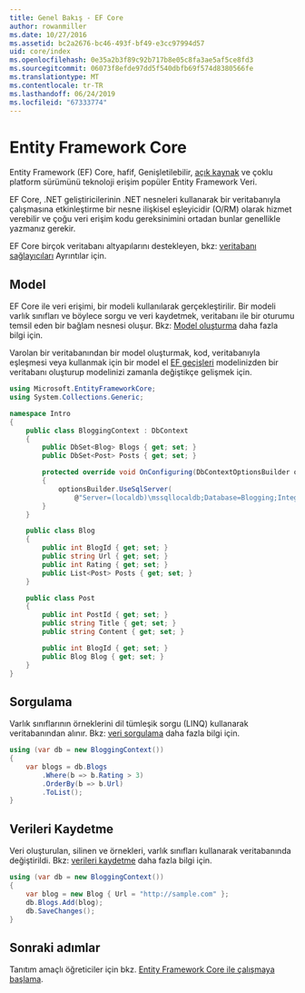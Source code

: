 ```yaml
---
title: Genel Bakış - EF Core
author: rowanmiller
ms.date: 10/27/2016
ms.assetid: bc2a2676-bc46-493f-bf49-e3cc97994d57
uid: core/index
ms.openlocfilehash: 0e35a2b3f89c92b717b8e05c8fa3ae5af5ce8fd3
ms.sourcegitcommit: 06073f8efde97dd5f540dbfb69f574d8380566fe
ms.translationtype: MT
ms.contentlocale: tr-TR
ms.lasthandoff: 06/24/2019
ms.locfileid: "67333774"
---
```

# <a name="entity-framework-core"></a>Entity Framework Core

Entity Framework (EF) Core, hafif, Genişletilebilir, [açık kaynak](https://github.com/aspnet/EntityFrameworkCore) ve çoklu platform sürümünü teknoloji erişim popüler Entity Framework Veri.

EF Core, .NET geliştiricilerinin .NET nesneleri kullanarak bir veritabanıyla çalışmasına etkinleştirme bir nesne ilişkisel eşleyicidir (O/RM) olarak hizmet verebilir ve çoğu veri erişim kodu gereksinimini ortadan bunlar genellikle yazmanız gerekir.

EF Core birçok veritabanı altyapılarını destekleyen, bkz: [veritabanı sağlayıcıları](providers/index.md) Ayrıntılar için.

## <a name="the-model"></a>Model

EF Core ile veri erişimi, bir modeli kullanılarak gerçekleştirilir. Bir modeli varlık sınıfları ve böylece sorgu ve veri kaydetmek, veritabanı ile bir oturumu temsil eden bir bağlam nesnesi oluşur. Bkz: [Model oluşturma](modeling/index.md) daha fazla bilgi için.

Varolan bir veritabanından bir model oluşturmak, kod, veritabanıyla eşleşmesi veya kullanmak için bir model el [EF geçişleri](managing-schemas/migrations/index.md) modelinizden bir veritabanı oluşturup modelinizi zamanla değiştikçe gelişmek için.

``` csharp
using Microsoft.EntityFrameworkCore;
using System.Collections.Generic;

namespace Intro
{
    public class BloggingContext : DbContext
    {
        public DbSet<Blog> Blogs { get; set; }
        public DbSet<Post> Posts { get; set; }

        protected override void OnConfiguring(DbContextOptionsBuilder optionsBuilder)
        {
            optionsBuilder.UseSqlServer(
                @"Server=(localdb)\mssqllocaldb;Database=Blogging;Integrated Security=True");
        }
    }

    public class Blog
    {
        public int BlogId { get; set; }
        public string Url { get; set; }
        public int Rating { get; set; }
        public List<Post> Posts { get; set; }
    }

    public class Post
    {
        public int PostId { get; set; }
        public string Title { get; set; }
        public string Content { get; set; }

        public int BlogId { get; set; }
        public Blog Blog { get; set; }
    }
}
```

## <a name="querying"></a>Sorgulama

Varlık sınıflarının örneklerini dil tümleşik sorgu (LINQ) kullanarak veritabanından alınır. Bkz: [veri sorgulama](querying/index.md) daha fazla bilgi için.

``` csharp
using (var db = new BloggingContext())
{
    var blogs = db.Blogs
        .Where(b => b.Rating > 3)
        .OrderBy(b => b.Url)
        .ToList();
}
```

## <a name="saving-data"></a>Verileri Kaydetme

Veri oluşturulan, silinen ve örnekleri, varlık sınıfları kullanarak veritabanında değiştirildi. Bkz: [verileri kaydetme](saving/index.md) daha fazla bilgi için.

``` csharp
using (var db = new BloggingContext())
{
    var blog = new Blog { Url = "http://sample.com" };
    db.Blogs.Add(blog);
    db.SaveChanges();
}
```

## <a name="next-steps"></a>Sonraki adımlar

Tanıtım amaçlı öğreticiler için bkz. [Entity Framework Core ile çalışmaya başlama](get-started/index.md).

